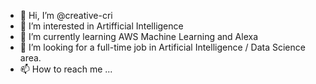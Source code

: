 - 👋 Hi, I’m @creative-cri
- 👀 I’m interested in Artifficial Intelligence
- 🌱 I’m currently learning AWS Machine Learning and Alexa 
- 💞️ I’m looking for a full-time job in Artificial Intelligence / Data Science area.
- 📫 How to reach me ...

<!---
creative-cri/creative-cri is a ✨ special ✨ repository because its `README.md` (this file) appears on your GitHub profile.
You can click the Preview link to take a look at your changes.
--->
